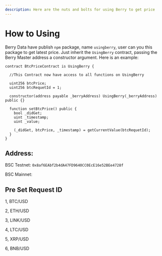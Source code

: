 ```yaml
---
description: Here are the nuts and bolts for using Berry to get price
---
```


# How to Using

Berry Data have publish `npm` package, name `usingberry`, user can you this package to get latest price. Just inherit the `UsingBerry` contract, passing the Berry Master address a constructor argument. Here is an example:

```text
contract BtcPriceContract is UsingBerry {

  //This Contract now have access to all functions on UsingBerry

  uint256 btcPrice;
  uint256 btcRequetId = 1;

  constructor(address payable _berryAddress) UsingBerry(_berryAddress) public {}

  function setBtcPrice() public {
    bool _didGet;
    uint _timestamp;
    uint _value;

    (_didGet, btcPrice, _timestamp) = getCurrentValue(btcRequetId);
  }
}
```

## Address:

BSC Testnet: `0x8af6EAbf2b4dA47FD9640CC0EcE16e52BEe4728f`

BSC Mainnet: 

## Pre Set Request ID

1, BTC/USD

2, ETH/USD

3, LINK/USD

4, LTC/USD

5, XRP/USD

6, BNB/USD





